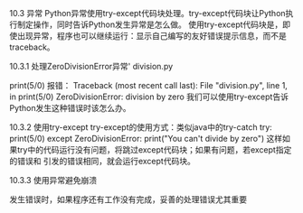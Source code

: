 10.3  异常
Python异常使用try-except代码块处理。try-except代码块让Python执行制定操作，同时告诉Python发生异常是怎么做。
使用try-except代码块是，即使出现异常，程序也可以继续运行：显示自己编写的友好错误提示信息，而不是traceback。

10.3.1 处理ZeroDivisionError异常'
division.py

print(5/0)
报错：
Traceback (most recent call last):
File "division.py", line 1, in <module>
print(5/0)
 ZeroDivisionError: division by zero
 我们可以使用try-except告诉Python发生这种错误时该怎么办。
 
 10.3.2 使用try-except
 try-except的使用方式：类似java中的try-catch
 try:
     print(5/0)
 except ZeroDivisionError:
     print("You can't divide by zero")
这样如果try中的代码运行没有问题，将跳过except代码块；如果有问题，若except指定的错误和
引发的错误相同，就会运行except代码块。

10.3.3  使用异常避免崩溃

发生错误时，如果程序还有工作没有完成，妥善的处理错误尤其重要
